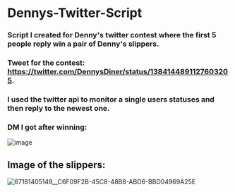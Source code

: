 # Dennys-Twitter-Script
### Script I created for Denny's twitter contest where the first 5 people reply win a pair of Denny's slippers. 

### Tweet for the contest: https://twitter.com/DennysDiner/status/1384144891127603205. 

### I used the twitter api to monitor a single users statuses and then reply to the newest one. 

### DM I got after winning: 
![image](https://user-images.githubusercontent.com/113065654/212283985-0ab53b96-016d-415d-b80b-7cbc61e46fc7.png)

## Image of the slippers:
![67181405149__C6F09F2B-45C8-48B8-ABD6-BBD04969A25E](https://user-images.githubusercontent.com/113065654/213098582-3aeb5f9e-c092-45b7-8876-bef7c0d7a543.jpg)
